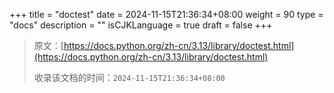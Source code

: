+++
title = "doctest"
date = 2024-11-15T21:36:34+08:00
weight = 90
type = "docs"
description = ""
isCJKLanguage = true
draft = false
+++

> 原文：[https://docs.python.org/zh-cn/3.13/library/doctest.html](https://docs.python.org/zh-cn/3.13/library/doctest.html)
>
> 收录该文档的时间：`2024-11-15T21:36:34+08:00`
